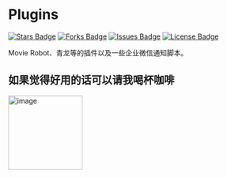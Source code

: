 # Plugins

<a href="https://github.com/Alano-i/Mbot-Plugins"><img src="https://img.shields.io/github/stars/Alano-i/Mbot-Plugins" alt="Stars Badge"/></a>
<a href="https://github.com/Alano-i/Mbot-Plugins"><img src="https://img.shields.io/github/forks/Alano-i/Mbot-Plugins" alt="Forks Badge"/></a>
<a href="https://github.com/Alano-i/Mbot-Plugins"><img src="https://img.shields.io/github/issues/Alano-i/Mbot-Plugins" alt="Issues Badge"/></a>
<a href="https://github.com/Alano-i/Mbot-Plugins/blob/main/License"><img src="https://img.shields.io/github/license/Alano-i/Mbot-Plugins?color=2b9348" alt="License Badge"/></a>

Movie Robot、青龙等的插件以及一些企业微信通知脚本。

## 如果觉得好用的话可以请我喝杯咖啡
<img width="150" alt="image" src="https://user-images.githubusercontent.com/68833595/233236971-e59d4eef-b0af-49ea-9ad7-8c4ce479c623.png">
